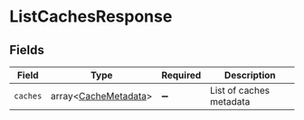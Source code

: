 # ListCachesResponse


## Fields

| Field                                                        | Type                                                         | Required                                                     | Description                                                  |
| ------------------------------------------------------------ | ------------------------------------------------------------ | ------------------------------------------------------------ | ------------------------------------------------------------ |
| `caches`                                                     | array<[CacheMetadata](../../models/shared/CacheMetadata.md)> | :heavy_minus_sign:                                           | List of caches metadata                                      |